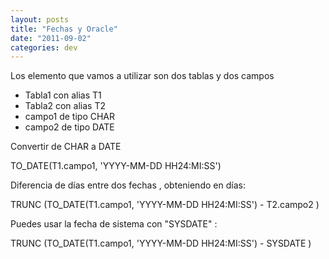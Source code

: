 ```yaml
---
layout: posts
title: "Fechas y Oracle"
date: "2011-09-02"
categories: dev
---
```


Los elemento que vamos a utilizar son dos tablas y dos campos

- Tabla1 con alias T1
- Tabla2 con alias T2
- campo1 de tipo CHAR
- campo2 de tipo DATE

Convertir de CHAR a DATE

TO\_DATE(T1.campo1, 'YYYY-MM-DD HH24:MI:SS')

Diferencia de días entre dos fechas , obteniendo en días:

TRUNC (TO\_DATE(T1.campo1, 'YYYY-MM-DD HH24:MI:SS') - T2.campo2 )

Puedes usar la fecha de sistema con "SYSDATE" :

TRUNC (TO\_DATE(T1.campo1, 'YYYY-MM-DD HH24:MI:SS') - SYSDATE )
